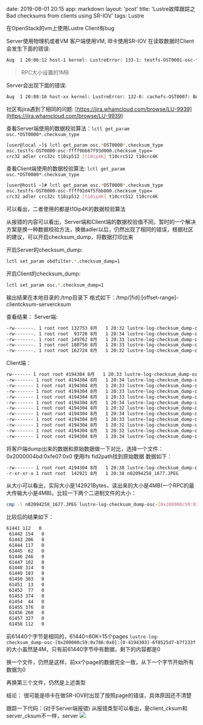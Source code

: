 date: 2019-08-01 20:15
app: markdown
layout: 'post'
title: 'Lustre故障跟踪之Bad checksums from clients using SR-IOV'
tags: Lustre

在OpenStack的vm上使用Lustre Client有bug

Server使用物理机或者VM
客户端使用VM, IB卡使用SR-IOV
在读取数据时Client会发生下面的错误:
```bash
Aug  1 20:06:12 host-1 kernel: LustreError: 133-1: testfs-OST0001-osc-ffff92d61a60e800: BAD READ CHECKSUM: from xx.xx.xx.xx@o2ib inode [0x2000004c6:0x5052:0x0] object 0x0:5109886 extent [0-1048575], client 2cee4ae9, server 37b5479a, cksum_type 2
```
>  RPC大小设置的1MB

Server会出现下面的错误:
```bash
Aug  1 20:08:16 host-xx kernel: LustreError: 132-0: cachefs-OST0007: BAD READ CHECKSUM: should have changed on the client or in transit: from xx.xx.xx.xx@o2ib inode [0x200000c5d:0x19ffa:0x0] object 0x0:1481244 extent [0-140088], client returned csum 613a205d (type 20), server csum 2e8e1f40 (type 20)
```

社区有jira遇到了相同的问题:
 [https://jira.whamcloud.com/browse/LU-9939](https://jira.whamcloud.com/browse/LU-9939)

查看Server端使用的数据校验算法：`lctl get_param osc.*OST0000*.checksum_type`
```bash
[user@local ~]$ lctl get_param osc.*OST0000*.checksum_type
osc.testfs-OST0000-osc-ffff9bb87f93d000.checksum_type=
crc32 adler crc32c t10ip512 [t10ip4K] t10crc512 t10crc4K
```

查看Client端使用的数据校验算法: `lctl get_param osc.*OST0000*.checksum_type`
```bash
[user@host1 ~]# lctl get_param osc.*OST0000*.checksum_type
osc.testfs-OST0000-osc-ffff92d4f5fbb800.checksum_type=
crc32 adler crc32c t10ip512 [t10ip4K] t10crc512 t10crc4K
```

可以看出，二者使用的都是t10ip4K的数据校验算法

从报错的内容可以看出，Server端和Client端的数据校验值不同，暂时的一个解决方案是换一种数据校验方法，换做adler以后，仍然出现了相同的错误，根据社区的建议，可以开启checksum_dump，将数据打印出来

开启Server的checksum_dump:
```bash
lctl set_param obdfilter.*.checksum_dump=1
```

开启Client的checksum_dump:
```bash
lctl set_param osc.*.checksum_dump=1
```

输出结果在本地目录的:/tmp目录下
格式如下：/tmp/[fid]:[offset-range]-clientcksum-servercksum

查看结果：
Server端:
```bash
-rw-------. 1 root root 132753 8月   1 20:32 lustre-log-checksum_dump-ost-[0x200000c55:0x124ef:0x0]:[0-132752]-75d0243f-5dec2308
-rw-------. 1 root root  93720 8月   1 20:34 lustre-log-checksum_dump-ost-[0x200000c55:0xaca5:0x0]:[0-93719]-104117ed-101a17d9
-rw-------. 1 root root 149762 8月   1 20:33 lustre-log-checksum_dump-ost-[0x200000c56:0x3ab3:0x0]:[0-149761]-ef51282a-e11327ca
-rw-------. 1 root root 180750 8月   1 20:33 lustre-log-checksum_dump-ost-[0x200000c5d:0x23a6:0x0]:[0-180749]-da6e3266-744c305a
-rw-------. 1 root root 162724 8月   1 20:32 lustre-log-checksum_dump-ost-[0x200000c5e:0x11ce7:0x0]:[0-162723]-f50729a9-f2f3286c
```

Client端：
```bash
rw------- 1 root root 4194304 8月   1 20:33 lustre-log-checksum_dump-osc-[0x200000c55:0xb5fd:0x0]:[0-4194303]-efaf1689-d5a3146b
-rw------- 1 root root 4194304 8月   1 20:34 lustre-log-checksum_dump-osc-[0x200000c56:0x13a06:0x0]:[0-4194303]-2f9a1a28-11f317fd
-rw------- 1 root root 4194304 8月   1 20:33 lustre-log-checksum_dump-osc-[0x200000c56:0x1b60e:0x0]:[0-4194303]-b8054e17-a6fa4d3c
-rw------- 1 root root 4194304 8月   1 20:33 lustre-log-checksum_dump-osc-[0x200000c56:0x1f82e:0x0]:[0-4194303]-40a219ac-5b11711
-rw------- 1 root root 4194304 8月   1 20:33 lustre-log-checksum_dump-osc-[0x200000c56:0x3ab3:0x0]:[0-4194303]-ef51282a-e11327ca
-rw------- 1 root root 4194304 8月   1 20:34 lustre-log-checksum_dump-osc-[0x200000c56:0x4bf9:0x0]:[0-4194303]-523a2067-44671f81
-rw------- 1 root root 4194304 8月   1 20:32 lustre-log-checksum_dump-osc-[0x200000c56:0x99f7:0x0]:[0-4194303]-39fa2cb0-28962b57
-rw------- 1 root root 4194304 8月   1 20:34 lustre-log-checksum_dump-osc-[0x200000c57:0x15a38:0x0]:[0-4194303]-ebf32efe-e89c2ed7
-rw------- 1 root root 4194304 8月   1 20:33 lustre-log-checksum_dump-osc-[0x200000c57:0x1de6:0x0]:[0-4194303]-d1d72443-8c372319
-rw------- 1 root root 4194304 8月   1 20:32 lustre-log-checksum_dump-osc-[0x200000c57:0xa65a:0x0]:[0-4194303]-43a91cde-27191bab
-rw------- 1 root root 4194304 8月   1 20:32 lustre-log-checksum_dump-osc-[0x200000c58:0x8c4:0x0]:[0-4194303]-d03239cb-b5bd3902
-rw------- 1 root root 4194304 8月   1 20:34 lustre-log-checksum_dump-osc-[0x200000c59:0x155f1:0x0]:[0-4194303]-e1b31b0a-840418fd
```
将客户端dump出来的数据和原始数据做一下对比，选择一个文件：0x2000004bd:0xfe07:0x0
使用lfs fid2path找到原始数据
数据如下：
```bash
-rw------- 1 root root 4194304 8月   1 20:38 lustre-log-checksum_dump-osc-[0x200000c59:0x786:0x0]:[0-4194303]-6f8525d7-b7f233f
-r-xr-xr-x 1 root root  142921 8月   1 20:38 n02094258_1677.JPEG
```
从大小可以看出，实际大小是142921Bytes，读出来的大小是4MB(一个RPC的最大传输大小是4MB)。比较一下两个二进制文件的大小：
```bash
cmp -l n02094258_1677.JPEG lustre-log-checksum_dump-osc-[0x200000c59:0x786:0x0]:[0-4194303]-6f8525d7-b7f233f
```
比较后的结果如下：
```bash
61441 112   0
 61442 154   0
 61443 206   0
 61444 117   0
 61445  62   0
 61446 246   0
 61447 102   0
 61448 314   0
 61449 103   0
 61450 303   0
 61451  13   0
 61452  77   0
 61453 374   0
 61454  44   0
 61455 376   0
 61456 260   0
 61457 327   0
 61458 112   0
```
前61440个字节是相同的，61440=60K=15个pages
`lustre-log-checksum_dump-osc-[0x200000c59:0x786:0x0]:[0-4194303]-6f8525d7-b7f233f`的大小虽然是4M，只有前61440字节中有数据，剩下的内容都是0

换一个文件，仍然是这样，前xx个page的数据完全一致，从下一个字节开始所有数据为0

再换第三个文件，仍然是上述类型
 
结论：
很可能是IB卡在做SR-IOV时出现了按照page的错误，具体原因还不清楚


跟踪一下代码：(对于Server端报错)
从报错类型可以看出，是client_cksum和server_cksum不一样，server
![](./_image/2019-08-01/2019-08-01-20-59-23.png)











